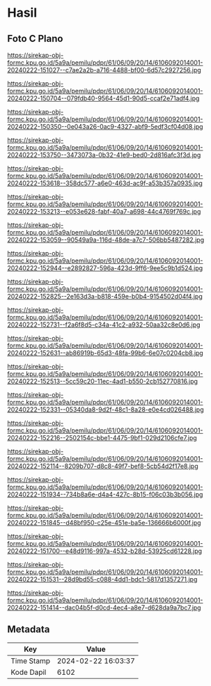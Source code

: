 # Hasil

## Foto C Plano

https://sirekap-obj-formc.kpu.go.id/5a9a/pemilu/pdpr/61/06/09/20/14/6106092014001-20240222-151027--c7ae2a2b-a716-4488-bf00-6d57c2927256.jpg

https://sirekap-obj-formc.kpu.go.id/5a9a/pemilu/pdpr/61/06/09/20/14/6106092014001-20240222-150704--079fdb40-9564-45d1-90d5-ccaf2e71adf4.jpg

https://sirekap-obj-formc.kpu.go.id/5a9a/pemilu/pdpr/61/06/09/20/14/6106092014001-20240222-150350--0e043a26-0ac9-4327-abf9-5edf3cf04d08.jpg

https://sirekap-obj-formc.kpu.go.id/5a9a/pemilu/pdpr/61/06/09/20/14/6106092014001-20240222-153750--3473073a-0b32-41e9-bed0-2d816afc3f3d.jpg

https://sirekap-obj-formc.kpu.go.id/5a9a/pemilu/pdpr/61/06/09/20/14/6106092014001-20240222-153618--358dc577-a6e0-463d-ac9f-a53b357a0935.jpg

https://sirekap-obj-formc.kpu.go.id/5a9a/pemilu/pdpr/61/06/09/20/14/6106092014001-20240222-153213--e053e628-fabf-40a7-a698-44c4769f769c.jpg

https://sirekap-obj-formc.kpu.go.id/5a9a/pemilu/pdpr/61/06/09/20/14/6106092014001-20240222-153059--90549a9a-116d-48de-a7c7-506bb5487282.jpg

https://sirekap-obj-formc.kpu.go.id/5a9a/pemilu/pdpr/61/06/09/20/14/6106092014001-20240222-152944--e2892827-596a-423d-9ff6-9ee5c9b1d524.jpg

https://sirekap-obj-formc.kpu.go.id/5a9a/pemilu/pdpr/61/06/09/20/14/6106092014001-20240222-152825--2e163d3a-b818-459e-b0b4-9154502d04f4.jpg

https://sirekap-obj-formc.kpu.go.id/5a9a/pemilu/pdpr/61/06/09/20/14/6106092014001-20240222-152731--f2a6f8d5-c34a-41c2-a932-50aa32c8e0d6.jpg

https://sirekap-obj-formc.kpu.go.id/5a9a/pemilu/pdpr/61/06/09/20/14/6106092014001-20240222-152631--ab86919b-65d3-48fa-99b6-6e07c0204cb8.jpg

https://sirekap-obj-formc.kpu.go.id/5a9a/pemilu/pdpr/61/06/09/20/14/6106092014001-20240222-152513--5cc59c20-11ec-4ad1-b550-2cb152770816.jpg

https://sirekap-obj-formc.kpu.go.id/5a9a/pemilu/pdpr/61/06/09/20/14/6106092014001-20240222-152331--05340da8-9d2f-48c1-8a28-e0e4cd026488.jpg

https://sirekap-obj-formc.kpu.go.id/5a9a/pemilu/pdpr/61/06/09/20/14/6106092014001-20240222-152216--2502154c-bbe1-4475-9bf1-029d2106cfe7.jpg

https://sirekap-obj-formc.kpu.go.id/5a9a/pemilu/pdpr/61/06/09/20/14/6106092014001-20240222-152114--8209b707-d8c8-49f7-bef8-5cb54d2f17e8.jpg

https://sirekap-obj-formc.kpu.go.id/5a9a/pemilu/pdpr/61/06/09/20/14/6106092014001-20240222-151934--734b8a6e-d4a4-427c-8b15-f06c03b3b056.jpg

https://sirekap-obj-formc.kpu.go.id/5a9a/pemilu/pdpr/61/06/09/20/14/6106092014001-20240222-151845--d48bf950-c25e-451e-ba5e-136666b6000f.jpg

https://sirekap-obj-formc.kpu.go.id/5a9a/pemilu/pdpr/61/06/09/20/14/6106092014001-20240222-151700--e48d9116-997a-4532-b28d-53925cd61228.jpg

https://sirekap-obj-formc.kpu.go.id/5a9a/pemilu/pdpr/61/06/09/20/14/6106092014001-20240222-151531--28d9bd55-c088-4dd1-bdc1-5817d1357271.jpg

https://sirekap-obj-formc.kpu.go.id/5a9a/pemilu/pdpr/61/06/09/20/14/6106092014001-20240222-151414--dac04b5f-d0cd-4ec4-a8e7-d628da9a7bc7.jpg


## Metadata

| Key        | Value               |
| ---------- | ------------------- |
| Time Stamp | 2024-02-22 16:03:37 |
| Kode Dapil | 6102                |



